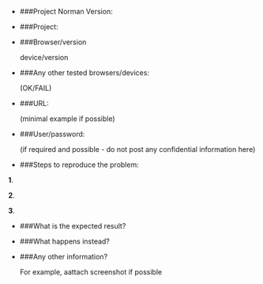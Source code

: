 + ###Project Norman Version:


+ ###Project:


+ ###Browser/version <p>device/version</p> 


+ ###Any other tested browsers/devices:  <p>(OK/FAIL)</p>


+ ###URL:   <p>(minimal example if possible)</p>


+ ###User/password:    <p>(if required and possible - do not post any confidential information here)</p>


+ ###Steps to reproduce the problem:


**1**.

**2**.

**3**.


+ ###What is the expected result?

 
+ ###What happens instead?


+ ###Any other information?  <p>For example, aattach screenshot if possible</p>
